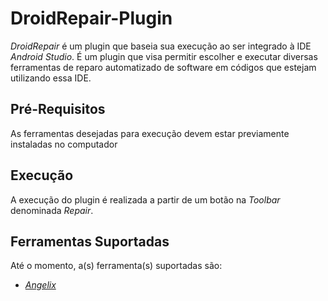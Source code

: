 # DroidRepair-Plugin

*DroidRepair* é um plugin que baseia sua execução ao ser integrado à IDE *Android Studio*. É um plugin que visa permitir escolher e executar diversas ferramentas de reparo automatizado de software em códigos que estejam utilizando essa IDE.

## Pré-Requisitos

As ferramentas desejadas para execução devem estar previamente instaladas no computador

## Execução

A execução do plugin é realizada a partir de um botão na *Toolbar* denominada *Repair*.

## Ferramentas Suportadas

Até o momento, a(s) ferramenta(s) suportadas são:

 * [*Angelix*](http://angelix.io/) 